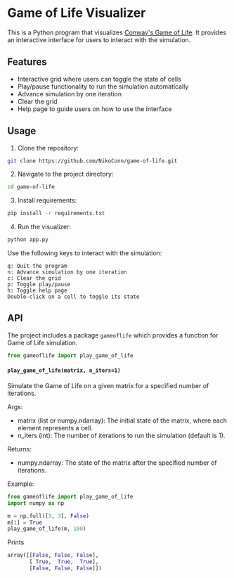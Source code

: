 # Game of Life Visualizer

This is a Python program that visualizes [Conway's Game of Life](https://en.wikipedia.org/wiki/Conway%27s_Game_of_Life). It provides an interactive interface for users to interact with the simulation.

## Features

- Interactive grid where users can toggle the state of cells
- Play/pause functionality to run the simulation automatically
- Advance simulation by one iteration
- Clear the grid
- Help page to guide users on how to use the interface

## Usage

1. Clone the repository:

```bash
git clone https://github.com/NikoConn/game-of-life.git
```

2. Navigate to the project directory:

```bash
cd game-of-life
```

3. Install requirements:

```bash
pip install -r requirements.txt
```

4. Run the visualizer:

```bash
python app.py
```

Use the following keys to interact with the simulation:

```
q: Quit the program
n: Advance simulation by one iteration
c: Clear the grid
p: Toggle play/pause
h: Toggle help page
Double-click on a cell to toggle its state
```

## API

The project includes a package `gameoflife` which provides a function for Game of Life simulation. 

```python
from gameoflife import play_game_of_life
```

#### `play_game_of_life(matrix, n_iters=1)`


Simulate the Game of Life on a given matrix for a specified number of iterations.

Args:
* matrix (list or numpy.ndarray): The initial state of the matrix, where each element represents a cell.
* n_iters (int): The number of iterations to run the simulation (default is 1).

Returns:
* numpy.ndarray: The state of the matrix after the specified number of iterations.

Example:
```python
from gameoflife import play_game_of_life
import numpy as np

m = np.full([3, 3], False)
m[1] = True
play_game_of_life(m, 100)
```

Prints

```python
array([[False, False, False],
       [ True,  True,  True],
       [False, False, False]])
```